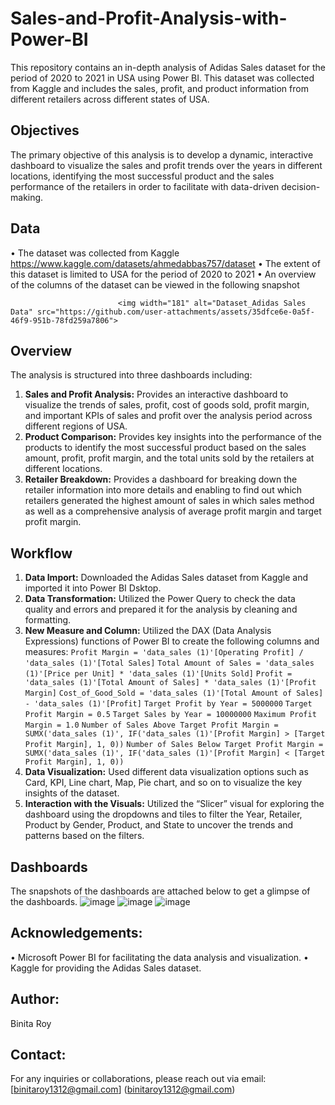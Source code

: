 # Sales-and-Profit-Analysis-with-Power-BI
This repository contains an in-depth analysis of Adidas Sales dataset for the period of 2020 to 2021 in USA using Power BI. This dataset was collected from Kaggle and includes the sales, profit, and product information from different retailers across different states of USA.
## Objectives
The primary objective of this analysis is to develop a dynamic, interactive dashboard to visualize the sales and profit trends over the years in different locations, identifying the most successful product and the sales performance of the retailers in order to facilitate with data-driven decision-making.
## Data
•	The dataset was collected from Kaggle
https://www.kaggle.com/datasets/ahmedabbas757/dataset
•	The extent of this dataset is limited to USA for the period of 2020 to 2021
•	An overview of the columns of the dataset can be viewed in the following snapshot

                            <img width="181" alt="Dataset_Adidas Sales Data" src="https://github.com/user-attachments/assets/35dfce6e-0a5f-46f9-951b-78fd259a7806">

## Overview
The analysis is structured into three dashboards including:
1.	**Sales and Profit Analysis:** Provides an interactive dashboard to visualize the trends of sales, profit, cost of goods sold, profit margin, and important KPIs of sales and profit over the analysis period across different regions of USA.
2.	**Product Comparison:** Provides key insights into the performance of the products to identify the most successful product based on the sales amount, profit, profit margin, and the total units sold by the retailers at different locations.
3.	**Retailer Breakdown:** Provides a dashboard for breaking down the retailer information into more details and enabling to find out which retailers generated the highest amount of sales in which sales method as well as a comprehensive analysis of average profit margin and target profit margin.
## Workflow
1.	**Data Import:** Downloaded the Adidas Sales dataset from Kaggle and imported it into Power BI Dsktop.
2.	**Data Transformation:** Utilized the Power Query to check the data quality and errors and prepared it for the analysis by cleaning and formatting.
3.	**New Measure and Column:** Utilized the DAX (Data Analysis Expressions) functions of Power BI to create the following columns and measures:
```Profit Margin = 'data_sales (1)'[Operating Profit] / 'data_sales (1)'[Total Sales]```
`Total Amount of Sales = 'data_sales (1)'[Price per Unit] * 'data_sales (1)'[Units Sold]`
`Profit = 'data_sales (1)'[Total Amount of Sales] * 'data_sales (1)'[Profit Margin]`
`Cost_of_Good_Sold = 'data_sales (1)'[Total Amount of Sales] - 'data_sales (1)'[Profit]`
`Target Profit by Year = 5000000`
`Target Profit Margin = 0.5`
`Target Sales by Year = 10000000`
`Maximum Profit Margin = 1.0`
`Number of Sales Above Target Profit Margin = SUMX('data_sales (1)', IF('data_sales (1)'[Profit Margin] > [Target Profit Margin], 1, 0))`
`Number of Sales Below Target Profit Margin = SUMX('data_sales (1)', IF('data_sales (1)'[Profit Margin] < [Target Profit Margin], 1, 0))`
4.	**Data Visualization:** Used different data visualization options such as Card, KPI, Line chart, Map, Pie chart, and so on to visualize the key insights of the dataset.
5.	**Interaction with the Visuals:** Utilized the “Slicer” visual for exploring the dashboard using the dropdowns and tiles to filter the Year, Retailer, Product by Gender, Product, and State to uncover the trends and patterns based on the filters.
## Dashboards
The snapshots of the dashboards are attached below to get a glimpse of the dashboards.
![image](https://github.com/user-attachments/assets/a4152b1a-099a-4615-a534-acf92da25fc4)
![image](https://github.com/user-attachments/assets/3453d03f-b3bb-4a20-87c3-263ae1824e6d)
![image](https://github.com/user-attachments/assets/b3aaffb0-cdec-4468-b557-16adf64c2b10)
## Acknowledgements:
•	Microsoft Power BI for facilitating the data analysis and visualization.
•	Kaggle for providing the Adidas Sales dataset.
## Author:
Binita Roy
## Contact:
For any inquiries or collaborations, please reach out via email: [binitaroy1312@gmail.com] (binitaroy1312@gmail.com)




